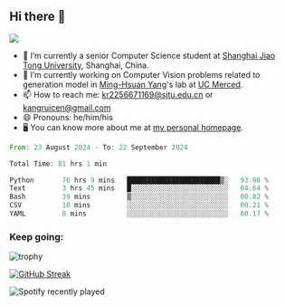 ## Hi there 👋

![](https://komarev.com/ghpvc/?username=Kr-Panghu)
- 🌱 I’m currently a senior Computer Science student at [Shanghai Jiao Tong University](https://www.sjtu.edu.cn), Shanghai, China.
- 🔭 I’m currently working on Computer Vision problems related to generation model in [Ming-Hsuan Yang](https://faculty.ucmerced.edu/mhyang/)'s lab at [UC Merced](https://www.ucmerced.edu/).
- 📫 How to reach me: kr2256671169@sjtu.edu.cn or kangruicen@gmail.com
- 😄 Pronouns: he/him/his
- 🖥️ You can know more about me at [my personal homepage](https://kr-panghu.github.io).

<!--START_SECTION:waka-->

```rust
From: 23 August 2024 - To: 22 September 2024

Total Time: 81 hrs 1 min

Python       76 hrs 9 mins   ███████████████████████▒░   93.96 %
Text         3 hrs 45 mins   █░░░░░░░░░░░░░░░░░░░░░░░░   04.64 %
Bash         39 mins         ▒░░░░░░░░░░░░░░░░░░░░░░░░   00.82 %
CSV          10 mins         ░░░░░░░░░░░░░░░░░░░░░░░░░   00.21 %
YAML         8 mins          ░░░░░░░░░░░░░░░░░░░░░░░░░   00.17 %
```

<!--END_SECTION:waka-->

<h3 align="left">Keep going:</h3>

![trophy](https://github-profile-trophy.vercel.app/?username=Kr-Panghu&theme=onedark&title=MultiLanguage,Stars,Followers,Repositories,Commits,Experience)

[![GitHub Streak](https://github-readme-streak-stats.herokuapp.com/?user=Kr-Panghu)](https://git.io/streak-stats)

![Spotify recently played](https://spotify-recently-played-readme.vercel.app/api?user=313cmgdfngjjlfotpedtywb7cpca)
